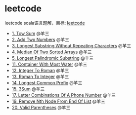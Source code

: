 # leetcode
leetcode scala语言题解，目标: [leetcode](https://leetcode.com/problemset/all/)

 - [1. Tow Sum](./src/main/scala/problem_001/TwoSum.scala) @羊三
 - [2. Add Two Numbers](./src/main/scala/problem_002/AddTwoNumbers.scala) @羊三
 - [3. Longest Substring Without Repeating Characters](./src/main/scala/problem_003/LongestSubstringWithoutRepeatingCharacters.scala) @羊三
 - [4. Median Of Two Sorted Arrays](./src/main/scala/problem_004/MedianOfTwoSortedArrays.scala) @羊三
 - [5. Longest Palindromic Substring](./src/main/scala/problem_005/LongestPalindromicSubstring.scala) @羊三
 - [11. Container With Most Water](./src/main/scala/problem_011/ContainerWithMostWater.scala) @羊三
 - [12. Integer To Roman](./src/main/scala/problem_012/IntegerToRoman.scala) @羊三
 - [13. Roman To Integer](./src/main/scala/problem_013/RomanToInteger.scala) @羊三
 - [14. Longest Common Prefix](./src/main/scala/problem_014/LongestCommonPrefix.scala) @羊三
 - [15. 3Sum](./src/main/scala/problem_015/ThreeSum.scala) @羊三
 - [17. Letter Combinations Of A Phone Number](./src/main/scala/problem_017/LetterCombinationsOfAPhoneNumber.scala) @羊三
 - [19. Remove Nth Node From End Of List](./src/main/scala/problem_019/RemoveNthNodeFromEndOfList.scala) @羊三
 - [20. Valid Parentheses](./src/main/scala/problem_020/ValidParentheses.scala) @羊三
